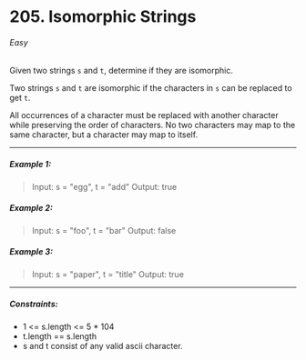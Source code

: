 # 205. Isomorphic Strings
###### Easy

Given two strings `s` and `t`, determine if they are isomorphic.

Two strings `s` and `t` are isomorphic if the characters in `s` can be replaced to get `t`.

All occurrences of a character must be replaced with another character while preserving the order of characters. No two characters may map to the same character, but a character may map to itself.


------------


##### Example 1:
> Input: s = "egg", t = "add"
Output: true

##### Example 2:
> Input: s = "foo", t = "bar"
Output: false

##### Example 3:
> Input: s = "paper", t = "title"
Output: true

------------

##### Constraints:

- 1 <= s.length <= 5 * 104
- t.length == s.length
- s and t consist of any valid ascii character.